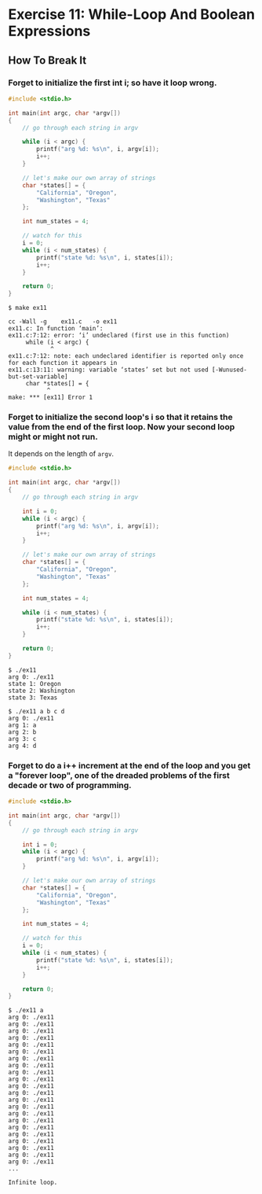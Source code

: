 # Exercise 11: While-Loop And Boolean Expressions
## How To Break It
### Forget to initialize the first int i; so have it loop wrong.
```c
#include <stdio.h>

int main(int argc, char *argv[])
{
    // go through each string in argv

    while (i < argc) {
        printf("arg %d: %s\n", i, argv[i]);
        i++;
    }

    // let's make our own array of strings
    char *states[] = {
        "California", "Oregon",
        "Washington", "Texas"
    };

    int num_states = 4;

    // watch for this
    i = 0;
    while (i < num_states) {
        printf("state %d: %s\n", i, states[i]);
        i++;
    }

    return 0;
}
```
```
$ make ex11

cc -Wall -g    ex11.c   -o ex11
ex11.c: In function ‘main’:
ex11.c:7:12: error: ‘i’ undeclared (first use in this function)
     while (i < argc) {
            ^
ex11.c:7:12: note: each undeclared identifier is reported only once for each function it appears in
ex11.c:13:11: warning: variable ‘states’ set but not used [-Wunused-but-set-variable]
     char *states[] = {
           ^
make: *** [ex11] Error 1
```
### Forget to initialize the second loop's i so that it retains the value from the end of the first loop. Now your second loop might or might not run.
It depends on the length of `argv`.
```c
#include <stdio.h>

int main(int argc, char *argv[])
{
    // go through each string in argv

    int i = 0;
    while (i < argc) {
        printf("arg %d: %s\n", i, argv[i]);
        i++;
    }

    // let's make our own array of strings
    char *states[] = {
        "California", "Oregon",
        "Washington", "Texas"
    };

    int num_states = 4;

    while (i < num_states) {
        printf("state %d: %s\n", i, states[i]);
        i++;
    }

    return 0;
}
```
```
$ ./ex11
arg 0: ./ex11
state 1: Oregon
state 2: Washington
state 3: Texas

$ ./ex11 a b c d 
arg 0: ./ex11
arg 1: a
arg 2: b
arg 3: c
arg 4: d
```
### Forget to do a i++ increment at the end of the loop and you get a "forever loop", one of the dreaded problems of the first decade or two of programming.
```c
#include <stdio.h>

int main(int argc, char *argv[])
{
    // go through each string in argv

    int i = 0;
    while (i < argc) {
        printf("arg %d: %s\n", i, argv[i]);
    }

    // let's make our own array of strings
    char *states[] = {
        "California", "Oregon",
        "Washington", "Texas"
    };

    int num_states = 4;

    // watch for this
    i = 0;
    while (i < num_states) {
        printf("state %d: %s\n", i, states[i]);
        i++;
    }

    return 0;
}
```
```
$ ./ex11 a
arg 0: ./ex11
arg 0: ./ex11
arg 0: ./ex11
arg 0: ./ex11
arg 0: ./ex11
arg 0: ./ex11
arg 0: ./ex11
arg 0: ./ex11
arg 0: ./ex11
arg 0: ./ex11
arg 0: ./ex11
arg 0: ./ex11
arg 0: ./ex11
arg 0: ./ex11
arg 0: ./ex11
arg 0: ./ex11
arg 0: ./ex11
arg 0: ./ex11
arg 0: ./ex11
arg 0: ./ex11
arg 0: ./ex11
arg 0: ./ex11
...

Infinite loop.
```
